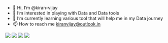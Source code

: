 - 👋 Hi, I’m @kiran-vijay
- 👀 I’m interested in playing with Data and Data tools
- 🌱 I’m currently learning various tool that will help me in my Data journey
- 📫 How to reach me kiranvijay@outlook.in

<!---
kiran-vijay/kiran-vijay is a ✨ special ✨ repository because its `README.md` (this file) appears on your GitHub profile.
You can click the Preview link to take a look at your changes.
--->
<img src="https://img.shields.io/badge/PowerBI-F2C811?style=for-the-badge&logo=Power%20BI&logoColor=white" />  <img src="https://img.shields.io/badge/Microsoft_Excel-217346?style=for-the-badge&logo=microsoft-excel&logoColor=white" />  <img src="https://img.shields.io/badge/Microsoft%20SQL%20Server-CC2927?style=for-the-badge&logo=microsoft%20sql%20server&logoColor=white" /> <img src="https://img.shields.io/badge/Python-3776AB?style=for-the-badge&logo=python&logoColor=black" /> 

